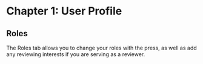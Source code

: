 # Chapter 1: User Profile
## Roles

The Roles tab allows you to change your roles with the press, as well as add any reviewing interests if you are serving as a reviewer.